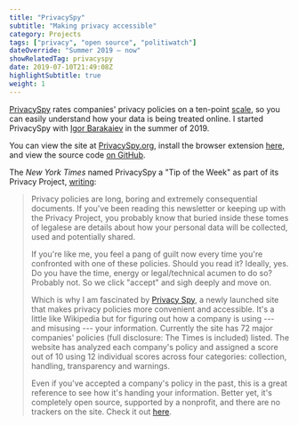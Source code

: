 ```yaml
---
title: "PrivacySpy"
subtitle: "Making privacy accessible"
category: Projects
tags: ["privacy", "open source", "politiwatch"]
dateOverride: "Summer 2019 – now"
showRelatedTag: privacyspy
date: 2019-07-10T21:49:08Z
highlightSubtitle: true
weight: 1
---
```


[PrivacySpy](https://privacyspy.org) rates companies' privacy policies on a ten-point [scale]((https://privacyspy.org/about/) ), so you can easily understand how your data is being treated online. I started PrivacySpy with [Igor Barakaiev](https://igor.fyi) in the summer of 2019.

You can view the site at [PrivacySpy.org](https://privacyspy.org), install the browser extension [here](https://privacyspy.org/extension/), and view the source code [on GitHub](https://github.com/politiwatch/privacyspy).

The _New York Times_ named PrivacySpy a "Tip of the Week" as part of its Privacy Project, [writing](https://www.nytimes.com/2019/09/24/opinion/facebook-google-apps-data.html#link-6fea96a5):

> Privacy policies are long, boring and extremely consequential documents. If you've been reading this newsletter or keeping up with the Privacy Project, you probably know that buried inside these tomes of legalese are details about how your personal data will be collected, used and potentially shared.
>
> If you're like me, you feel a pang of guilt now every time you're confronted with one of these policies. Should you read it? Ideally, yes. Do you have the time, energy or legal/technical acumen to do so? Probably not. So we click "accept" and sigh deeply and move on.
>
> Which is why I am fascinated by [Privacy Spy](https://privacyspy.org/), a newly launched site that makes privacy policies more convenient and accessible. It's a little like Wikipedia but for figuring out how a company is using --- and misusing --- your information. Currently the site has 72 major companies' policies (full disclosure: The Times is included) listed. The website has analyzed each company's policy and assigned a score out of 10 using 12 individual scores across four categories: collection, handling, transparency and warnings.
> 
> Even if you've accepted a company's policy in the past, this is a great reference to see how it's handing your information. Better yet, it's completely open source, supported by a nonprofit, and there are no trackers on the site. Check it out [here](https://privacyspy.org/).